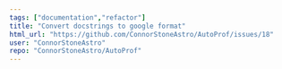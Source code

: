 ```yaml
---
tags: ["documentation","refactor"]
title: "Convert docstrings to google format"
html_url: "https://github.com/ConnorStoneAstro/AutoProf/issues/18"
user: "ConnorStoneAstro"
repo: "ConnorStoneAstro/AutoProf"
---
```


